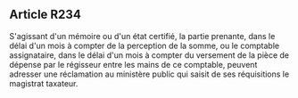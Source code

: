 Article R234
----
S'agissant d'un mémoire ou d'un état certifié, la partie prenante, dans le délai
d'un mois à compter de la perception de la somme, ou le comptable assignataire,
dans le délai d'un mois à compter du versement de la pièce de dépense par le
régisseur entre les mains de ce comptable, peuvent adresser une réclamation au
ministère public qui saisit de ses réquisitions le magistrat taxateur.

